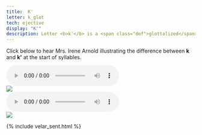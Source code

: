 ```yaml
---
title:  K'
letter: k_glot
tech: ejective
display: "K'"
description: Letter <b>k'</b> is a <span class="def">glottalized</span> or <span class="def"><a href="javascript:tech('ejective');">ejective</a></span> sound. It it pronounced like <b>k</b> except with the vocal folds tightly closed so that air is released with a sudden burst or popping sound. Tanacross <b>k'</b> occurs only at the beginning of a syllable. Tanacross <b>k'</b>  does not have any of the raspy quality that is characteristic of Tanacross <b>k</b> at the beginning of a syllable.
---
```



Click below to hear Mrs. Irene Arnold illustrating the difference between <b>k</b> and <b>k'</b> at the start of syllables.


<div class="audiobox">
<div class="audio">
<audio controls src="{{ site.baseurl }}/assets/audio/k_k_glot_comp.mp3" type="audio/mpeg">Your browser does not support the audio element.</audio>
</div>
<div class="text">
<img src="{{ site.baseurl }}/assets/gif/k_k_glot_comp1.gif" border="0" />
</div>
</div>

<div class="audiobox">
<div class="audio">
<audio controls src="{{ site.baseurl }}/assets/audio/k_k_glot_med_comp.mp3" type="audio/mpeg">Your browser does not support the audio element.</audio>
</div>
<div class="text">
<img src="{{ site.baseurl }}/assets/gif/k_k_glot_comp2.gif" border="0" />
</div>
</div>



{% include velar_sent.html %}
						